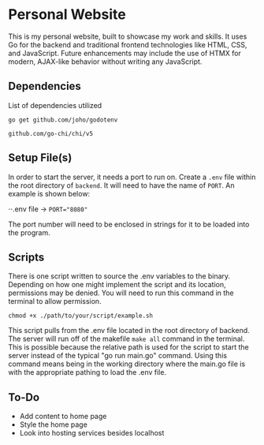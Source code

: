 # Personal Website

This is my personal website, built to showcase my work and skills. It uses Go for the backend and traditional frontend technologies like HTML, CSS, and JavaScript. Future enhancements may include the use of HTMX for modern, AJAX-like behavior without writing any JavaScript.

## Dependencies

List of dependencies utilized
```
go get github.com/joho/godotenv
```
```
github.com/go-chi/chi/v5
```

## Setup File(s)

In order to start the server, it needs a port to run on. Create a ```.env``` file within the root directory of ```backend```. It will need to have the name of ```PORT```. An example is shown below:

 ⋅⋅.env file -> ```PORT="8080"```

The port number will need to be enclosed in strings for it to be loaded into the program.

## Scripts

There is one script written to source the .env variables to the binary. Depending on how one might implement the script and its location, permissions may be denied. You will need to run this command in the terminal to allow permission.
```
chmod +x ./path/to/your/script/example.sh
```

This script pulls from the .env file located in the root directory of backend. The server will run off of the makefile ```make all``` command in the terminal. This is possible because the relative path is used for the script to start the server instead of the typical "go run main.go" command. Using this command means being in the working directory where the main.go file is with the appropriate pathing to load the .env file.

## To-Do

+ Add content to home page
+ Style the home page
+ Look into hosting services besides localhost